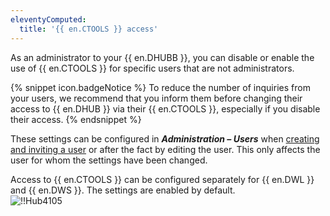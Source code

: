 ```yaml
---
eleventyComputed:
  title: '{{ en.CTOOLS }} access'
---
```

As an administrator to your {{ en.DHUBB }}, you can disable or enable the use of {{ en.CTOOLS }} for specific users that are not administrators.  

{% snippet icon.badgeNotice %} 
To reduce the number of inquiries from your users, we recommend that you inform them before changing their access to {{ en.DHUB }} via their {{ en.CTOOLS }}, especially if you disable their access. 
{% endsnippet %}
 
These settings can be configured in ***Administration – Users*** when [creating and inviting a user](/hub/web-interface/administration/management/users/create-invite-users/) or after the fact by editing the user. This only affects the user for whom the settings have been changed.  

Access to {{ en.CTOOLS }} can be configured separately for {{ en.DWL }} and {{ en.DWS }}. The settings are enabled by default.  
![!!Hub4105](https://webdevolutions.azureedge.net/docs/en/hub/Hub4105.png) 
